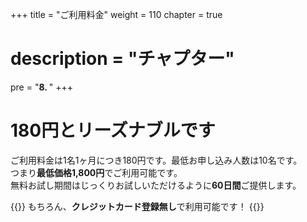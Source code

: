 +++
title = "ご利用料金"
weight = 110
chapter = true
# description = "チャプター"
pre = "<b>8. </b>"
+++


# 180円とリーズナブルです

ご利用料金は1名1ヶ月につき180円です。最低お申し込み人数は10名です。  
つまり**最低価格1,800円**でご利用可能です。  
無料お試し期間はじっくりお試しいただけるように**60日間**ご提供します。  

{{<alice pos="right" icon="ok">}}
もちろん、**クレジットカード登録無し**で利用可能です！
{{</alice>}}
